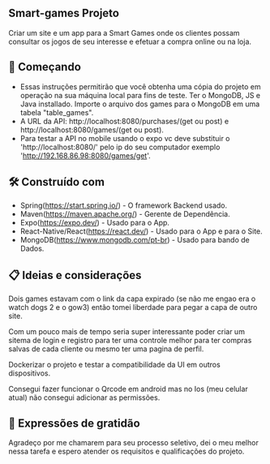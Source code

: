 ## Smart-games Projeto
Criar um site e um app para a Smart Games onde os clientes possam consultar os jogos de seu interesse e efetuar a compra online ou na loja.

## 🚀 Começando
* Essas instruções permitirão que você obtenha uma cópia do projeto em operação na sua máquina local para fins de teste. Ter o MongoDB, JS e Java installado. Importe o arquivo dos games para o MongoDB em uma tabela "table_games".
* A URL da API: http://localhost:8080/purchases/(get ou post) e http://localhost:8080/games/(get ou post).
* Para testar a API no mobile usando o expo vc deve substituir o 'http://localhost:8080/' pelo ip do seu computador exemplo 'http://192.168.86.98:8080/games/get'.

## 🛠️ Construído com
 * Spring(https://start.spring.io/) - O framework Backend usado. 
 * Maven(https://maven.apache.org/) - Gerente de Dependência.
 * Expo(https://expo.dev/) - Usado para o App. 
 * React-Native/React(https://react.dev/) - Usado para o App e para o Site. 
 * MongoDB(https://www.mongodb.com/pt-br) - Usado para bando de Dados.
  
## 📋 Ideias e considerações
Dois games estavam com o link da capa expirado (se não me engao era o watch dogs 2 e o gow3) então tomei liberdade para pegar a capa de outro site.

Com um pouco mais de tempo seria super interessante poder criar um sitema de login e registro para ter uma controle melhor para ter compras salvas de cada cliente ou mesmo ter uma pagina de perfil.

Dockerizar o projeto e testar a compatibilidade da UI em outros dispositivos.

Consegui fazer funcionar o Qrcode em android mas no Ios (meu celular atual) não consegui adicionar as permissões.

## 🎁 Expressões de gratidão
Agradeço por me chamarem para seu processo seletivo, dei o meu melhor nessa tarefa e espero atender os requisitos e qualificações do projeto.
